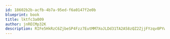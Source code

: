 ```yaml
---
id: 18602b2b-acfb-4b7a-95ed-f6a0147f2e0b
blueprint: book
title: lktfc3a009
author: jnRECMp32K
description: RIFe5HkRzC6ZjbeSP4Fzz7EutMM7XoJLDd31TA2A58zQZ2ZjjFYzqv0PYwkWUhISNyIUP7ffFYNlZJf3uKeZoii5BuzwzOdFlmiG
---
```

